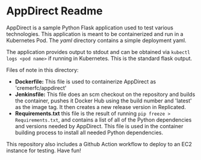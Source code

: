 # AppDirect Readme

AppDirect is a sample Python Flask application used to test various technologies. This application is meant to be containerized and run in a Kubernetes Pod. The *yaml* directory contains a simple deployment yaml.

The application provides output to stdout and can be obtained via `kubectl logs <pod name>` if running in Kubernetes. This is the standard flask output.

Files of note in this directory:

* **Dockerfile:** This file is used to containerize AppDirect as 'cremerfc/appdirect'
* **Jenkinsfile:** This file does an scm checkout on the repository and builds the container, pushes it Docker Hub using the build number and 'latest' as the image tag. It then creates a new release version in Replicated.
* **Requirements.txt** this file is the result of running `pip freeze > Requirements.txt`, and contains a list of all of the Python dependencies and versions needed by AppDirect. This file is used in the container building process to install all needed Python dependencies.

This repository also includes a Github Action workflow to deploy to an EC2 instance for testing. Have fun!
